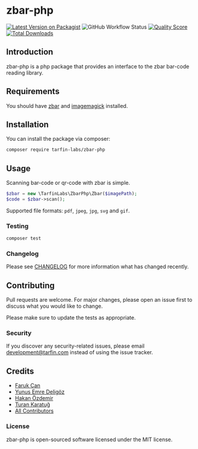 # zbar-php

[![Latest Version on Packagist](https://img.shields.io/packagist/v/tarfin-labs/zbar-php.svg?style=flat-square)](https://packagist.org/packages/tarfin-labs/zbar-php)
![GitHub Workflow Status](https://img.shields.io/github/workflow/status/tarfin-labs/zbar-php/tests?label=tests)
[![Quality Score](https://img.shields.io/scrutinizer/g/tarfin-labs/zbar-php.svg?style=flat-square)](https://scrutinizer-ci.com/g/tarfin-labs/zbar-php)
[![Total Downloads](https://img.shields.io/packagist/dt/tarfin-labs/zbar-php.svg?style=flat-square)](https://packagist.org/packages/tarfin-labs/zbar-php)

## Introduction
zbar-php is a php package that provides an interface to the zbar bar-code reading library.

## Requirements

You should have [zbar](http://zbar.sourceforge.net/) and [imagemagick](https://imagemagick.org/) installed.

## Installation

You can install the package via composer:

```bash
composer require tarfin-labs/zbar-php
```

## Usage

Scanning bar-code or qr-code with zbar is simple.

``` php
$zbar = new \TarfinLabs\ZbarPhp\Zbar($imagePath);
$code = $zbar->scan();
```

Supported file formats: `pdf`, `jpeg`, `jpg`, `svg` and `gif`.

### Testing

``` bash
composer test
```

### Changelog

Please see [CHANGELOG](CHANGELOG.md) for more information what has changed recently.

## Contributing

Pull requests are welcome. For major changes, please open an issue first to discuss what you would like to change.

Please make sure to update the tests as appropriate.

### Security

If you discover any security-related issues, please email development@tarfin.com instead of using the issue tracker.

## Credits

- [Faruk Can](https://github.com/frkcn)
- [Yunus Emre Deligöz](https://github.com/deligoez)
- [Hakan Özdemir](https://github.com/hozdemir)
- [Turan Karatuğ](https://github.com/tkaratug)
- [All Contributors](../../contributors)

### License
zbar-php is open-sourced software licensed under the MIT license.
